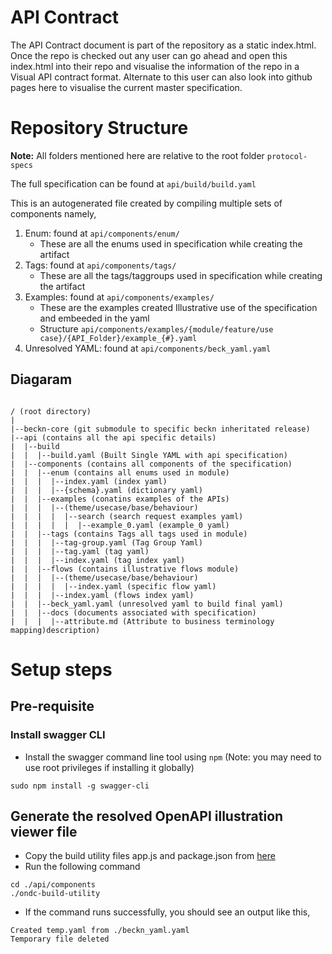 # API Contract

The API Contract document is part of the repository as a static index.html. Once the repo is checked out any user can go ahead and open this index.html into their repo and visualise the information of the repo in a Visual API contract format. Alternate to this user can also look into github pages here to visualise the current master specification.

# Repository Structure

**Note:** All folders mentioned here are relative to the root folder `protocol-specs`

The full specification can be found at `api/build/build.yaml`

This is an autogenerated file created by compiling multiple sets of components namely,

1. Enum: found at `api/components/enum/`
   * These are all the enums used in specification while creating the artifact
2. Tags: found at `api/components/tags/`
   * These are all the tags/taggroups used in specification while creating the artifact
3. Examples: found at `api/components/examples/`
   * These are the examples created Illustrative use of the specification and embeeded in the yaml
   * Structure `api/components/examples/{module/feature/use case}/{API_Folder}/example_{#}.yaml`
4. Unresolved YAML: found at `api/components/beck_yaml.yaml`

## Diagaram

```

/ (root directory)
|
|--beckn-core (git submodule to specific beckn inheritated release)
|--api (contains all the api specific details)
|  |--build
|  |  |--build.yaml (Built Single YAML with api specification)
|  |--components (contains all components of the specification)
|  |  |--enum (contains all enums used in module)
|  |  |  |--index.yaml (index yaml) 
|  |  |  |--{schema}.yaml (dictionary yaml)
|  |  |--examples (conatins examples of the APIs)
|  |  |  |--(theme/usecase/base/behaviour)
|  |  |  |  |--search (search request examples yaml)
|  |  |  |  |  |--example_0.yaml (example_0 yaml)
|  |  |--tags (contains Tags all tags used in module)
|  |  |  |--tag-group.yaml (Tag Group Yaml)
|  |  |  |--tag.yaml (tag yaml) 
|  |  |  |--index.yaml (tag index yaml)
|  |  |--flows (contains illustrative flows module)
|  |  |  |--(theme/usecase/base/behaviour)
|  |  |  |  |--index.yaml (specific flow yaml) 
|  |  |  |--index.yaml (flows index yaml)  
|  |  |--beck_yaml.yaml (unresolved yaml to build final yaml)
|  |  |--docs (documents associated with specification)
|  |  |  |--attribute.md (Attribute to business terminology mapping)description)
```

# Setup steps

## Pre-requisite

### Install swagger CLI

- Install the swagger command line tool using ``npm`` (Note: you may need to use root privileges if installing it globally)

```
sudo npm install -g swagger-cli
```

## Generate the resolved OpenAPI illustration viewer file

- Copy the build utility files app.js and package.json from [here]()
- Run the following command

```
cd ./api/components
./ondc-build-utility
```

- If the command runs successfully, you should see an output like this,

```
Created temp.yaml from ./beckn_yaml.yaml
Temporary file deleted
```
